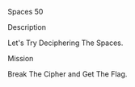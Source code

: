 Spaces
50

Description

Let's Try Deciphering The Spaces.

Mission

Break The Cipher and Get The Flag.
